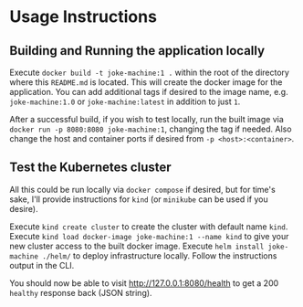 # Usage Instructions

## Building and Running the application locally

Execute `docker build -t joke-machine:1 .` within the root of the directory where this `README.md` is located.  This will create the docker image for the application.  You can add additional tags if desired to the image name, e.g. `joke-machine:1.0` or `joke-machine:latest` in addition to just `1`.

After a successful build, if you wish to test locally, run the built image via `docker run -p 8080:8080 joke-machine:1`, changing the tag if needed.  Also change the host and container ports if desired from `-p <host>:<container>`.

## Test the Kubernetes cluster

All this could be run locally via `docker compose` if desired, but for time's sake, I'll provide instructions for `kind` (or `minikube` can be used if you desire).

Execute `kind create cluster` to create the cluster with default name `kind`.
Execute `kind load docker-image joke-machine:1 --name kind` to give your new cluster access to the built docker image.
Execute `helm install joke-machine ./helm/` to deploy infrastructure locally.
Follow the instructions output in the CLI.

You should now be able to visit http://127.0.0.1:8080/health to get a 200 `healthy` response back (JSON string).